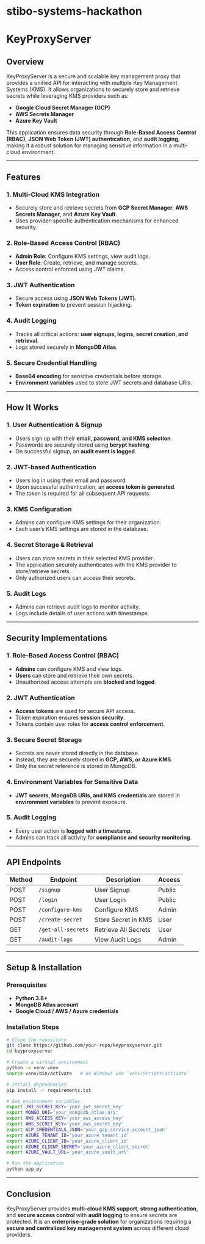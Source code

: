 # stibo-systems-hackathon
# KeyProxyServer

## Overview
KeyProxyServer is a secure and scalable key management proxy that provides a unified API for interacting with multiple Key Management Systems (KMS). It allows organizations to securely store and retrieve secrets while leveraging KMS providers such as:
- **Google Cloud Secret Manager (GCP)**
- **AWS Secrets Manager**
- **Azure Key Vault**

This application ensures data security through **Role-Based Access Control (RBAC)**, **JSON Web Token (JWT) authentication**, and **audit logging**, making it a robust solution for managing sensitive information in a multi-cloud environment.

---
## Features
### 1. Multi-Cloud KMS Integration
- Securely store and retrieve secrets from **GCP Secret Manager**, **AWS Secrets Manager**, and **Azure Key Vault**.
- Uses provider-specific authentication mechanisms for enhanced security.

### 2. Role-Based Access Control (RBAC)
- **Admin Role**: Configure KMS settings, view audit logs.
- **User Role**: Create, retrieve, and manage secrets.
- Access control enforced using JWT claims.

### 3. JWT Authentication
- Secure access using **JSON Web Tokens (JWT)**.
- **Token expiration** to prevent session hijacking.

### 4. Audit Logging
- Tracks all critical actions: **user signups, logins, secret creation, and retrieval**.
- Logs stored securely in **MongoDB Atlas**.

### 5. Secure Credential Handling
- **Base64 encoding** for sensitive credentials before storage.
- **Environment variables** used to store JWT secrets and database URIs.

---
## How It Works
### 1. User Authentication & Signup
- Users sign up with their **email, password, and KMS selection**.
- Passwords are securely stored using **bcrypt hashing**.
- On successful signup, an **audit event is logged**.

### 2. JWT-based Authentication
- Users log in using their email and password.
- Upon successful authentication, an **access token is generated**.
- The token is required for all subsequent API requests.

### 3. KMS Configuration
- Admins can configure KMS settings for their organization.
- Each user’s KMS settings are stored in the database.

### 4. Secret Storage & Retrieval
- Users can store secrets in their selected KMS provider.
- The application securely authenticates with the KMS provider to store/retrieve secrets.
- Only authorized users can access their secrets.

### 5. Audit Logs
- Admins can retrieve audit logs to monitor activity.
- Logs include details of user actions with timestamps.

---
## Security Implementations
### 1. Role-Based Access Control (RBAC)
- **Admins** can configure KMS and view logs.
- **Users** can store and retrieve their own secrets.
- Unauthorized access attempts are **blocked and logged**.

### 2. JWT Authentication
- **Access tokens** are used for secure API access.
- Token expiration ensures **session security**.
- Tokens contain user roles for **access control enforcement**.

### 3. Secure Secret Storage
- Secrets are never stored directly in the database.
- Instead, they are securely stored in **GCP, AWS, or Azure KMS**.
- Only the secret reference is stored in MongoDB.

### 4. Environment Variables for Sensitive Data
- **JWT secrets, MongoDB URIs, and KMS credentials** are stored in **environment variables** to prevent exposure.

### 5. Audit Logging
- Every user action is **logged with a timestamp**.
- Admins can track all activity for **compliance and security monitoring**.

---
## API Endpoints
| Method | Endpoint | Description | Access |
|--------|-------------|-----------------|--------|
| POST | `/signup` | User Signup | Public |
| POST | `/login` | User Login | Public |
| POST | `/configure-kms` | Configure KMS | Admin |
| POST | `/create-secret` | Store Secret in KMS | User |
| GET | `/get-all-secrets` | Retrieve All Secrets | User |
| GET | `/audit-logs` | View Audit Logs | Admin |

---
## Setup & Installation
### Prerequisites
- **Python 3.8+**
- **MongoDB Atlas account**
- **Google Cloud / AWS / Azure credentials**

### Installation Steps
```bash
# Clone the repository
git clone https://github.com/your-repo/keyproxyserver.git
cd keyproxyserver

# Create a virtual environment
python -m venv venv
source venv/bin/activate   # On Windows use `venv\Scripts\activate`

# Install dependencies
pip install -r requirements.txt

# Set environment variables
export JWT_SECRET_KEY='your_jwt_secret_key'
export MONGO_URI='your_mongodb_atlas_uri'
export AWS_ACCESS_KEY='your_aws_access_key'
export AWS_SECRET_KEY='your_aws_secret_key'
export GCP_CREDENTIALS_JSON='your_gcp_service_account_json'
export AZURE_TENANT_ID='your_azure_tenant_id'
export AZURE_CLIENT_ID='your_azure_client_id'
export AZURE_CLIENT_SECRET='your_azure_client_secret'
export AZURE_VAULT_URL='your_azure_vault_url'

# Run the application
python app.py
```

---
## Conclusion
KeyProxyServer provides **multi-cloud KMS support**, **strong authentication**, and **secure access control** with **audit logging** to ensure secrets are protected. It is an **enterprise-grade solution** for organizations requiring a **secure and centralized key management system** across different cloud providers.

